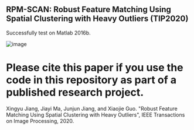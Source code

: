 ##  RPM-SCAN: Robust Feature Matching Using Spatial Clustering with Heavy Outliers (TIP2020)
 Successfully test on Matlab 2016b.

 
 
![image](https://github.com/StaRainJ/RPM-SCAN/Results/RFM-SCAN_results.png)
 
# Please cite this paper if you use the code in this repository as part of a published research project.

 Xingyu Jiang, Jiayi Ma, Junjun Jiang, and Xiaojie Guo. "Robust Feature Matching Using Spatial Clustering with Heavy Outliers", IEEE Transactions on Image Processing, 2020.
